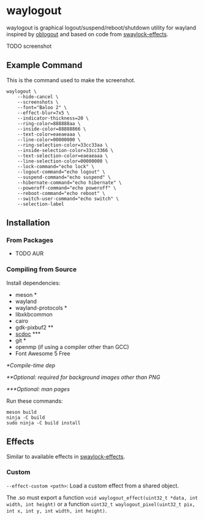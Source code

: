 # waylogout

waylogout is graphical logout/suspend/reboot/shutdown utility for wayland
inspired by
[oblogout](https://launchpad.net/oblogout)
and based on code from
[swaylock-effects](https://github.com/mortie/swaylock-effects).

TODO screenshot

## Example Command

This is the command used to make the screenshot.

	waylogout \
		--hide-cancel \
		--screenshots \
		--font="Baloo 2" \
		--effect-blur=7x5 \
		--indicator-thickness=20 \
		--ring-color=888888aa \
		--inside-color=88888866 \
		--text-color=eaeaeaaa \
		--line-color=00000000 \
		--ring-selection-color=33cc33aa \
		--inside-selection-color=33cc3366 \
		--text-selection-color=eaeaeaaa \
		--line-selection-color=00000000 \
		--lock-command="echo lock" \
		--logout-command="echo logout" \
		--suspend-command="echo suspend" \
		--hibernate-command="echo hibernate" \
		--poweroff-command="echo poweroff" \
		--reboot-command="echo reboot" \
		--switch-user-command="echo switch" \
		--selection-label

## Installation

### From Packages

* TODO AUR

### Compiling from Source

Install dependencies:

* meson \*
* wayland
* wayland-protocols \*
* libxkbcommon
* cairo
* gdk-pixbuf2 \*\*
* [scdoc](https://git.sr.ht/~sircmpwn/scdoc) \*\*\*
* git \*
* openmp (if using a compiler other than GCC)
* Font Awesome 5 Free

_\*Compile-time dep_

_\*\*Optional: required for background images other than PNG_

_\*\*\*Optional: man pages_

Run these commands:

	meson build
	ninja -C build
	sudo ninja -C build install

## Effects

Similar to available effects in
[swaylock-effects](https://github.com/mortie/swaylock-effects).

### Custom

`--effect-custom <path>`: Load a custom effect from a shared object.

The .so must export a function `void waylogout_effect(uint32_t *data, int width, int height)`
or a function `uint32_t waylogout_pixel(uint32_t pix, int x, int y, int width, int height)`.
